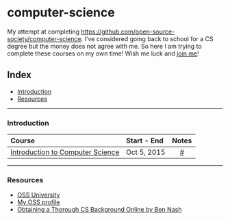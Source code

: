 # computer-science

My attempt at completing https://github.com/open-source-society/computer-science. I've considered going back to school for a CS degree but the money does not agree with me. So here I am trying to complete these courses on my own time! Wish me luck and [join me](https://github.com/open-source-society/computer-science.)!


## Index
- [Introduction](#introduction)
- [Resources](#resources)

---
### Introduction
Course|Start - End|Notes
:--|:--|:--:
[Introduction to Computer Science](https://www.edx.org/course/introduction-computer-science-harvardx-cs50x#!)| Oct 5, 2015 | [#](courses/001-introduction-computer-science-harvardx-cs50x)

---
### Resources
- [OSS University](https://github.com/open-source-society/computer-science)
- [My OSS profile](https://github.com/open-source-society/computer-science/issues/31#issuecomment-145574396)
- [Obtaining a Thorough CS Background Online by Ben Nash ](http://spin.atomicobject.com/2015/05/15/obtaining-thorough-cs-background-online/)
